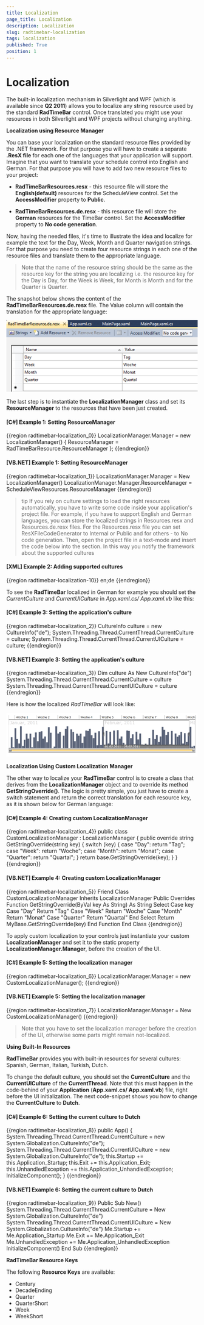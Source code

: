 ```yaml
---
title: Localization
page_title: Localization
description: Localization
slug: radtimebar-localization
tags: localization
published: True
position: 1
---
```


# Localization

The built-in localization mechanism in Silverlight and WPF (which is available since __Q2 2011__) allows you to localize any string resource used by the standard __RadTimeBar__ control. Once translated you might use your resources in both Silverlight and WPF projects without changing anything.


__Localization using Resource Manager__

You can base your localization on the standard resource files provided by the .NET framework. For that purpose you will have to create a separate __.ResX file__ for each one of the languages that your application will support.
Imagine that you want to translate your schedule control into English and German. For that purpose you will have to add two new resource files to your project:

* __RadTimeBarResources.resx__ - this resource file will store the __English(default)__ resources for the ScheduleView control. Set the __AccessModifier__ property to __Public__. 

* __RadTimeBarResources.de.resx__ - this resource file will store the __German__ resources for the TimeBar control. Set the __AccessModifier__ property to __No code generation__. 

Now, having the needed files, it's time to illustrate the idea and localize for example the text for the Day, Week, Month and Quarter navigation strings. For that purpose you need to create four resource strings in each one of the resource files and translate them to the appropriate language.

>Note that the name of the resource string should be the same as the resource key for the string you are localizing i.e. the resource key for the Day is Day, for the Week is Week, for Month is Month and for the Quarter is Quarter.

The snapshot below shows the content of the __RadTimeBarResources.de.resx__ file. The Value column will contain the translation for the appropriate language:

![](images/radtimebar_resourcekeysTranslation.PNG)

The last step is to instantiate the __LocalizationManager__ class and set its __ResourceManager__ to the resources that have been just created.

#### __[C#] Example 1: Setting ResourceManager__
{{region radtimebar-localization_0}}
	LocalizationManager.Manager = new LocalizationManager()
	{
	  ResourceManager = RadTimeBarResource.ResourceManager
	};
{{endregion}}

#### __[VB.NET] Example 1: Setting ResourceManager__
{{region radtimebar-localization_1}}
	LocalizationManager.Manager = New LocalizationManager()
	LocalizationManager.Manager.ResourceManager = ScheduleViewResources.ResourceManager
{{endregion}}

>tip If you rely on culture settings to load the right resources automatically, you have to write some code inside your application's project file. For example, if you have to support English and German languages, you can store the localized strings in Resources.resx and Resources.de.resx files. For the Resources.resx file you can set ResXFileCodeGenerator to Internal or Public and for others - to No code generation. Then, open the project file in a text-mode and insert the code below into the section. In this way you notify the framework about the supported cultures

#### __[XML] Example 2: Adding supported cultures__
{{region radtimebar-localization-10}}
	<SupportedCultures>en;de</SupportedCultures>
{{endregion}}

To see the __RadTimeBar__ localized in German for example you should set the *CurrentCulture* and *CurrentUICulture* in *App.xaml.cs/ App.xaml.vb* like this:

#### __[C#] Example 3: Setting the application's culture__
{{region radtimebar-localization_2}}
	CultureInfo culture = new CultureInfo("de");
	System.Threading.Thread.CurrentThread.CurrentCulture = culture;
	System.Threading.Thread.CurrentThread.CurrentUICulture = culture;
{{endregion}}

#### __[VB.NET] Example 3: Setting the application's culture__
{{region radtimebar-localization_3}}
	Dim culture As New CultureInfo("de")
	System.Threading.Thread.CurrentThread.CurrentCulture = culture
	System.Threading.Thread.CurrentThread.CurrentUICulture = culture
{{endregion}}

Here is how the localized *RadTimeBar* will look like:

![](images/radtimebar_localized.PNG)

__Localization Using Custom Localization Manager__

The other way to localize your __RadTimeBar__ control is to create a class that derives from the __LocalizationManager__ object and to override its method __GetStringOverride()__. The logic is pretty simple, you just have to create a switch statement and return the correct translation for each resource key, as it is shown below for German language:

#### __[C#] Example 4: Creating custom LocalizationManager__
{{region radtimebar-localization_4}}
	public class CustomLocalizationManager : LocalizationManager
	{
		public override string GetStringOverride(string key)
		{
			switch (key)
			{
				case "Day":
					return "Tag";
				case "Week":
					return "Woche";
				case "Month":
					return "Monat";
				case "Quarter":
					return "Quartal";
			}
			return base.GetStringOverride(key);
		}
	}
{{endregion}}

#### __[VB.NET] Example 4: Creating custom LocalizationManager__
{{region radtimebar-localization_5}}
	Friend Class CustomLocalizationManager Inherits LocalizationManager
	Public Overrides Function GetStringOverride(ByVal key As String) As String
	   Select Case key
	          Case "Day"
	               Return "Tag"
	          Case "Week"
	               Return "Woche"
	          Case "Month"
	               Return "Monat"
	          Case "Quarter"
	               Return "Quartal"
	    End Select
	Return MyBase.GetStringOverride(key)
	End Function
	End Class
{{endregion}}

To apply custom localization to your controls just instantiate your custom __LocalizationManager__ and set it to the static property __LocalizationManager.Manager__, before the creation of the UI.

#### __[C#] Example 5: Setting the localization manager__
{{region radtimebar-localization_6}}
	LocalizationManager.Manager = new CustomLocalizationManager();
{{endregion}}

#### __[VB.NET] Example 5: Setting the localization manager__
{{region radtimebar-localization_7}}
	LocalizationManager.Manager = New CustomLocalizationManager()
{{endregion}}

>Note that you have to set the localization manager before the creation of the UI, otherwise some parts might remain not-localized.

__Using Built-In Resources__

__RadTimeBar__ provides you with built-in resources for several cultures:  Spanish, German, Italian, Turkish, Dutch.

To change the default culture, you should set the __CurrentCulture__ and the __CurrentUICulture__ of the __CurrentThread__. Note that this must happen in the code-behind of your __Application__ (__App.xaml.cs/ App.xaml.vb__) file, right before the UI initialization. The next code-snippet shows you how to change the __CurrentCulture__ to __Dutch__.

#### __[C#] Example 6: Setting the current culture to Dutch__
{{region radtimebar-localization_8}}
	public App()
	{
	  System.Threading.Thread.CurrentThread.CurrentCulture = new System.Globalization.CultureInfo("de");
	  System.Threading.Thread.CurrentThread.CurrentUICulture = new System.Globalization.CultureInfo("de");
	  this.Startup += this.Application_Startup;
	  this.Exit += this.Application_Exit;
	  this.UnhandledException += this.Application_UnhandledException;
	  InitializeComponent();
	}
{{endregion}}

#### __[VB.NET] Example 6: Setting the current culture to Dutch__
{{region radtimebar-localization_9}}
	Public Sub New()
	   System.Threading.Thread.CurrentThread.CurrentCulture = New System.Globalization.CultureInfo("de")
	   System.Threading.Thread.CurrentThread.CurrentUICulture = New System.Globalization.CultureInfo("de")
	   Me.Startup += Me.Application_Startup
	   Me.Exit += Me.Application_Exit
	   Me.UnhandledException += Me.Application_UnhandledException
	   InitializeComponent()
	End Sub
{{endregion}}

__RadTimeBar Resource Keys__

The following __Resource Keys__ are available:
* Century 
* DecadeEnding 
* Quarter 
* QuarterShort 
* Week 
* WeekShort 